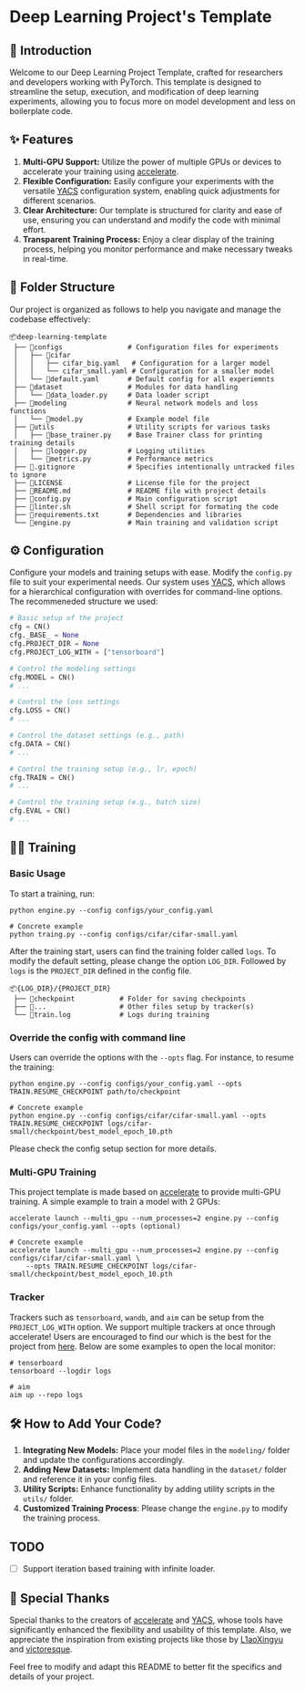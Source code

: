 # Deep Learning Project's Template

## 🚀 Introduction

Welcome to our Deep Learning Project Template, crafted for researchers and developers working with PyTorch. This template is designed to streamline the setup, execution, and modification of deep learning experiments, allowing you to focus more on model development and less on boilerplate code.

## ✨ Features

1. **Multi-GPU Support:** Utilize the power of multiple GPUs or devices to accelerate your training using [accelerate](https://github.com/huggingface/accelerate).
2. **Flexible Configuration:** Easily configure your experiments with the versatile [YACS](https://github.com/rbgirshick/yacs) configuration system, enabling quick adjustments for different scenarios.
3. **Clear Architecture:** Our template is structured for clarity and ease of use, ensuring you can understand and modify the code with minimal effort.
4. **Transparent Training Process:** Enjoy a clear display of the training process, helping you monitor performance and make necessary tweaks in real-time.

## 📂 Folder Structure

Our project is organized as follows to help you navigate and manage the codebase effectively:

```plaintext
📦deep-learning-template
 ├── 📂configs                # Configuration files for experiments
 │   ├── 📂cifar
 │   │   ├── cifar_big.yaml   # Configuration for a larger model
 │   │   └── cifar_small.yaml # Configuration for a smaller model
 │   └── 📄default.yaml       # Default config for all experiemnts
 ├── 📂dataset                # Modules for data handling
 │   └── 📄data_loader.py     # Data loader script
 ├── 📂modeling               # Neural network models and loss functions
 │   └── 📄model.py           # Example model file
 ├── 📂utils                  # Utility scripts for various tasks
 │   ├── 📄base_trainer.py    # Base Trainer class for printing training details
 │   ├── 📄logger.py          # Logging utilities
 │   └── 📄metrics.py         # Performance metrics
 ├── 📄.gitignore             # Specifies intentionally untracked files to ignore
 ├── 📄LICENSE                # License file for the project
 ├── 📄README.md              # README file with project details
 ├── 📄config.py              # Main configuration script
 ├── 📄linter.sh              # Shell script for formating the code
 ├── 📄requirements.txt       # Dependencies and libraries
 └── 📄engine.py              # Main training and validation script
```

## ⚙️ Configuration

Configure your models and training setups with ease. Modify the `config.py` file to suit your experimental needs. Our system uses [YACS](https://github.com/rbgirshick/yacs), which allows for a hierarchical configuration with overrides for command-line options. The recommeneded structure we used:

```python
# Basic setup of the project
cfg = CN()
cfg._BASE_ = None
cfg.PROJECT_DIR = None
cfg.PROJECT_LOG_WITH = ["tensorboard"]

# Control the modeling settings
cfg.MODEL = CN()
# ...

# Control the loss settings
cfg.LOSS = CN()
# ...

# Control the dataset settings (e.g., path)
cfg.DATA = CN()
# ...

# Control the training setup (e.g., lr, epoch)
cfg.TRAIN = CN()
# ...

# Control the training setup (e.g., batch size)
cfg.EVAL = CN()
# ...
```

## 🏋️‍♂️ Training

### Basic Usage

To start a training, run:

```shell
python engine.py --config configs/your_config.yaml

# Concrete example
python traing.py --config configs/cifar/cifar-small.yaml
```

After the training start, users can find the training folder called `logs`. To modify the default setting, please change the option `LOG_DIR`. Followed by `logs` is the `PROJECT_DIR` defined in the config file.

```
📦{LOG_DIR}/{PROJECT_DIR}
 ├── 📂checkpoint           # Folder for saving checkpoints 
 ├── 📂...                  # Other files setup by tracker(s)
 └── 📄train.log            # Logs during training 
```

### Override the config with command line

Users can override the options with the `--opts` flag. For instance, to resume the training:

```shell
python engine.py --config configs/your_config.yaml --opts TRAIN.RESUME_CHECKPOINT path/to/checkpoint

# Concrete example
python engine.py --config configs/cifar/cifar-small.yaml --opts TRAIN.RESUME_CHECKPOINT logs/cifar-small/checkpoint/best_model_epoch_10.pth
```

Please check the config setup section for more details.

### Multi-GPU Training

This project template is made based on [accelerate](https://github.com/huggingface/accelerate) to provide multi-GPU training. A simple example to train a model with 2 GPUs:

```shell
accelerate launch --multi_gpu --num_processes=2 engine.py --config configs/your_config.yaml --opts (optional)

# Concrete example
accelerate launch --multi_gpu --num_processes=2 engine.py --config configs/cifar/cifar-small.yaml \
    --opts TRAIN.RESUME_CHECKPOINT logs/cifar-small/checkpoint/best_model_epoch_10.pth
```

### Tracker

Trackers such as `tensorboard`, `wandb`, and `aim` can be setup from the `PROJECT_LOG_WITH` option. We support multiple trackers at once through accelerate! Users are encouraged to find our which is the best for the project from [here](https://huggingface.co/docs/accelerate/usage_guides/tracking). Below are some examples to open the local monitor:

```shell
# tensorboard
tensorboard --logdir logs

# aim
aim up --repo logs
```

## 🛠 How to Add Your Code?

1. **Integrating New Models:** Place your model files in the `modeling/` folder and update the configurations accordingly.
2. **Adding New Datasets:** Implement data handling in the `dataset/` folder and reference it in your config files.
3. **Utility Scripts:** Enhance functionality by adding utility scripts in the `utils/` folder.
4. **Customized Training Process**: Please change the `engine.py` to modify the training process.

## TODO

- [ ] Support iteration based training with infinite loader.

## 🙌 Special Thanks

Special thanks to the creators of [accelerate](https://github.com/huggingface/accelerate) and [YACS](https://github.com/rbgirshick/yacs), whose tools have significantly enhanced the flexibility and usability of this template. Also, we appreciate the inspiration from existing projects like those by [L1aoXingyu](https://github.com/L1aoXingyu/Deep-Learning-Project-Template) and [victoresque](https://github.com/victoresque/pytorch-template).

Feel free to modify and adapt this README to better fit the specifics and details of your project.
